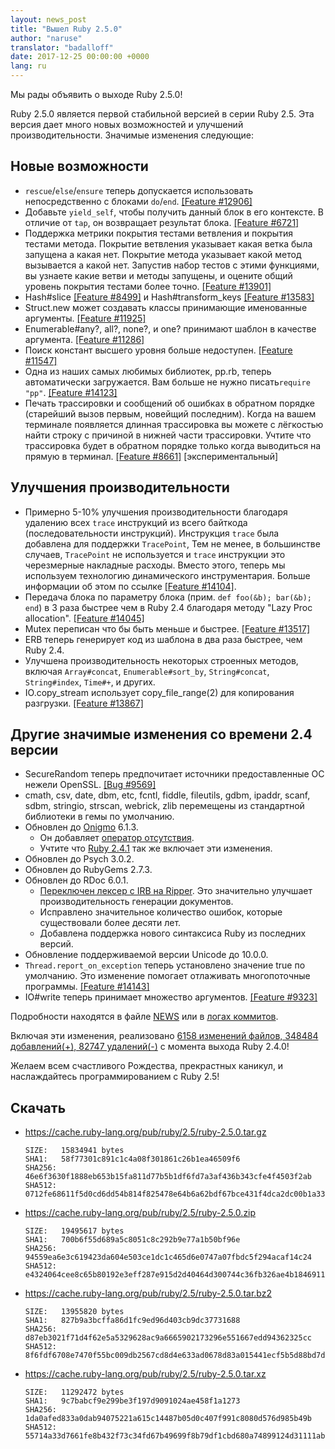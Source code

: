 ```yaml
---
layout: news_post
title: "Вышел Ruby 2.5.0"
author: "naruse"
translator: "badalloff"
date: 2017-12-25 00:00:00 +0000
lang: ru
---
```


Мы рады объявить о выходе Ruby 2.5.0!

Ruby 2.5.0 является первой стабильной версией в серии Ruby 2.5. Эта версия дает
много новых возможностей и улучшений производительности.
Значимые изменения следующие:

## Новые возможности

* `rescue`/`else`/`ensure`  теперь допускается использовать непосредственно 
  с блоками `do`/`end`.
  [[Feature #12906]](https://bugs.ruby-lang.org/issues/12906)
* Добавьте `yield_self`, чтобы получить данный блок в его контексте.
  В отличие от `tap`, он возвращает результат блока.
  [[Feature #6721]](https://bugs.ruby-lang.org/issues/6721)
* Поддержка метрики покрытия тестами ветвления и покрытия тестами метода.
  Покрытие ветвления указывает какая ветка была запущена а какая нет.
  Покрытие метода указывает какой метод вызывается а какой нет.
  Запустив набор тестов с этими функциями, вы узнаете какие
  ветви и методы запущены, и оцените общий уровень покрытия тестами
  более точно.
  [[Feature #13901]](https://bugs.ruby-lang.org/issues/13901)
* Hash#slice [[Feature #8499]](https://bugs.ruby-lang.org/issues/8499)
  и Hash#transform_keys [[Feature #13583]](https://bugs.ruby-lang.org/issues/13583)
* Struct.new может создавать классы принимающие именованные аргументы.
  [[Feature #11925]](https://bugs.ruby-lang.org/issues/11925)
* Enumerable#any?, all?, none?, и one? принимают шаблон в качестве аргумента.
  [[Feature #11286]](https://bugs.ruby-lang.org/issues/11286)
* Поиск констант высшего уровня больше недоступен.
  [[Feature #11547]](https://bugs.ruby-lang.org/issues/11547)
* Одна из наших самых любимых библиотек, pp.rb, теперь автоматически 
  загружается. Вам больше не нужно писать`require "pp"`.
  [[Feature #14123]](https://bugs.ruby-lang.org/issues/14123)
* Печать трассировки и сообщений об ошибках в обратном порядке 
  (старейший вызов первым, новейщий последним). 
  Когда на вашем терминале появляется длинная трассировка
  вы можете с лёгкостью найти строку с причиной в нижней части трассировки.
  Учтите что трассировка будет в обратном порядке только когда выводиться на 
  прямую в терминал.
  [[Feature #8661]](https://bugs.ruby-lang.org/issues/8661) [экспериментальный]

## Улучшения производительности
* Примерно 5-10% улучшения производительности благодаря удалению всех `trace`
  инструкций из всего байткода (последовательности инструкций).
  Инструкция `trace` была добавлена для поддержки `TracePoint`,
  Тем не менее, в большинстве случаев, `TracePoint` не используется и `trace` 
  инструкции это черезмерные накладные расходы. Вместо этого, теперь мы 
  используем технологию динамического инструментария. Больше информации об этом
  по ссылке [[Feature #14104]](https://bugs.ruby-lang.org/issues/14104).
* Передача блока по параметру блока (прим. `def foo(&b); bar(&b); end`)
  в 3 раза быстрее чем в Ruby 2.4 благодаря методу "Lazy Proc allocation".
  [[Feature #14045]](https://bugs.ruby-lang.org/issues/14045)
* Mutex переписан что бы быть меньше и быстрее.
  [[Feature #13517]](https://bugs.ruby-lang.org/issues/13517)
* ERB теперь генерирует код из шаблона в два раза быстрее, чем Ruby 2.4.
* Улучшена производительность некоторых строенных методов, включая 
  `Array#concat`, `Enumerable#sort_by`, `String#concat`, `String#index`, 
  `Time#+`, и других.
* IO.copy_stream использует copy_file_range(2) для копирования разгрузки.
  [[Feature #13867]](https://bugs.ruby-lang.org/issues/13867)

## Другие значимые изменения со времени 2.4 версии

* SecureRandom теперь предпочитает источники предоставленные ОС нежели OpenSSL.
  [[Bug #9569]](https://bugs.ruby-lang.org/issues/9569)
* cmath, csv, date, dbm, etc, fcntl, fiddle, fileutils, gdbm, ipaddr,
  scanf, sdbm, stringio, strscan, webrick, zlib перемещены из стандартной 
  библиотеки в гемы по умолчанию. 
* Обновлен до [Onigmo](https://github.com/k-takata/Onigmo/) 6.1.3.
  * Он добавляет [оператор отсутствия](https://github.com/k-takata/Onigmo/issues/87).
  * Учтите что [Ruby 2.4.1](https://www.ruby-lang.org/en/news/2017/03/22/ruby-2-4-1-released/) 
  так же включает эти изменения.
* Обновлен до Psych 3.0.2.
* Обновлен до RubyGems 2.7.3.
* Обновлен до RDoc 6.0.1.
  * [Переключен лексер с IRB на Ripper](https://github.com/ruby/rdoc/pull/512).
    Это значительно улучшает производительность генерации документов.
  * Исправлено значительное количество ошибок, которые существовали более 
    десяти лет.
  * Добавлена поддержка нового синтаксиса Ruby из последних версий.
* Обновление поддерживаемой версии Unicode до 10.0.0.
* `Thread.report_on_exception` теперь установлено значение true по умолчанию.
  Это изменение помогает отлаживать многопоточные программы.
  [[Feature #14143]](https://bugs.ruby-lang.org/issues/14143)
* IO#write теперь принимает множество аргументов.
  [[Feature #9323]](https://bugs.ruby-lang.org/issues/9323)

Подробности находятся в файле [NEWS](https://github.com/ruby/ruby/blob/v2_5_0/NEWS)
или в [логах коммитов](https://github.com/ruby/ruby/compare/v2_4_0...v2_5_0).

Включая эти изменения, реализовано
[6158 изменений файлов, 348484 добавлений(+), 82747 удалений(-)](https://github.com/ruby/ruby/compare/v2_4_0...v2_5_0)
с момента выхода Ruby 2.4.0!

Желаем всем счастливого Рождества, прекрастных каникул, и наслаждайтесь 
программированием с Ruby 2.5!

## Скачать

* <https://cache.ruby-lang.org/pub/ruby/2.5/ruby-2.5.0.tar.gz>

      SIZE:   15834941 bytes
      SHA1:   58f77301c891c1c4a08f301861c26b1ea46509f6
      SHA256: 46e6f3630f1888eb653b15fa811d77b5b1df6fd7a3af436b343cfe4f4503f2ab
      SHA512: 0712fe68611f5d0cd6dd54b814f825478e64b6a62bdf67bce431f4dca2dc00b1a33f77bebfbcd0a151118a1152554ab457decde435b424aa1f004bc0aa40580d

* <https://cache.ruby-lang.org/pub/ruby/2.5/ruby-2.5.0.zip>

      SIZE:   19495617 bytes
      SHA1:   700b6f55d689a5c8051c8c292b9e77a1b50bf96e
      SHA256: 94559ea6e3c619423da604e503ce1dc1c465d6e0747a07fbdc5f294acaf14c24
      SHA512: e4324064cee8c65b80192e3eff287e915d2d40464d300744c36fb326ae4b1846911400a99d4332192d8a217009d3a5209b43eb5e8bc0b739035bef89cc493e84

* <https://cache.ruby-lang.org/pub/ruby/2.5/ruby-2.5.0.tar.bz2>

      SIZE:   13955820 bytes
      SHA1:   827b9a3bcffa86d1fc9ed96d403cb9dc37731688
      SHA256: d87eb3021f71d4f62e5a5329628ac9a6665902173296e551667edd94362325cc
      SHA512: 8f6fdf6708e7470f55bc009db2567cd8d4e633ad0678d83a015441ecf5b5d88bd7da8fb8533a42157ff83b74d00b6dc617d39bbb17fc2c6c12287a1d8eaa0f2c

* <https://cache.ruby-lang.org/pub/ruby/2.5/ruby-2.5.0.tar.xz>

      SIZE:   11292472 bytes
      SHA1:   9c7babcf9e299be3f197d9091024ae458f1a1273
      SHA256: 1da0afed833a0dab94075221a615c14487b05d0c407f991c8080d576d985b49b
      SHA512: 55714a33d7661fe8b432f73c34fd67b49699f8b79df1cbd680a74899124d31111ab0f444677672aac1ba725820182940d485efb2db0bf2bc96737c5d40c54578